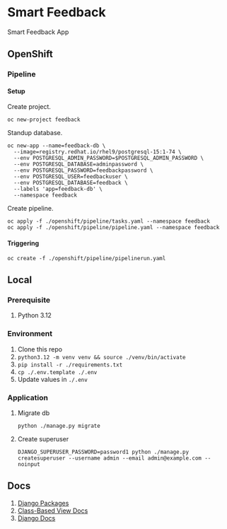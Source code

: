 # Smart Feedback

Smart Feedback App

## OpenShift

### Pipeline

#### Setup

Create project.

```shell
oc new-project feedback
```

Standup database.
```shell
oc new-app --name=feedback-db \
  --image=registry.redhat.io/rhel9/postgresql-15:1-74 \
  --env POSTGRESQL_ADMIN_PASSWORD=$POSTGRESQL_ADMIN_PASSWORD \
  --env POSTGRESQL_DATABASE=adminpassword \
  --env POSTGRESQL_PASSWORD=feedbackpassword \
  --env POSTGRESQL_USER=feedbackuser \
  --env POSTGRESQL_DATABASE=feedback \
  --labels 'app=feedback-db' \
  --namespace feedback
```

Create pipeline.

```shell
oc apply -f ./openshift/pipeline/tasks.yaml --namespace feedback
oc apply -f ./openshift/pipeline/pipeline.yaml --namespace feedback
```

#### Triggering

```shell
oc create -f ./openshift/pipeline/pipelinerun.yaml
```

## Local

### Prerequisite
1. Python 3.12

### Environment
1. Clone this repo
2. `python3.12 -m venv venv && source ./venv/bin/activate`
3. `pip install -r ./requirements.txt`
4. `cp ./.env.template ./.env`
5. Update values in `./.env`

### Application
1. Migrate db
    ```shell
    python ./manage.py migrate
    ```

2. Create superuser
    ```shell
    DJANGO_SUPERUSER_PASSWORD=password1 python ./manage.py createsuperuser --username admin --email admin@example.com --noinput
    ```

## Docs

1. [Django Packages](https://djangopackages.org)
2. [Class-Based View Docs](https://ccbv.co.uk/)
3. [Django Docs](https://docs.djangoproject.com/en/5.0/)

